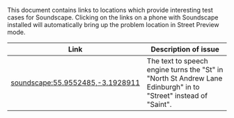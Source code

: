 This document contains links to locations which provide interesting test cases for Soundscape.
Clicking on the links on a phone with Soundscape installed will automatically bring up the problem
location in Street Preview mode.

| Link | Description of issue |
|---|---|
| [soundscape:55.9552485,-3.1928911](soundscape:55.9552485,-3.1928911) | The text to speech engine turns the "St" in "North St Andrew Lane Edinburgh" in to "Street" instead of "Saint". |








